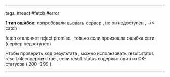 ____

tags: #react #fetch #error 

**1 тип ошибок:** попробовали вызвать сервер , но он недоступен , ->> catch

fetch отклоняет reject promise , только если произошла ошибка сети (сервер недоступен)

Чтобы проверить код результата , можно использовать result.status 
	result.ok содержит true , если result.status содержит один из OK-статусов ( 200 -299 )
_____

